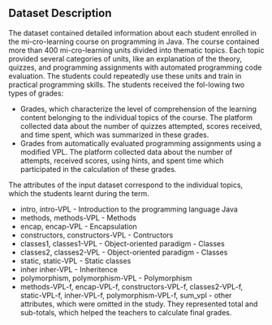 ## Dataset Description
The dataset contained detailed information about each student enrolled in the mi-cro-learning course on programming in Java. The course contained more than 400 mi-cro-learning units divided into thematic topics. Each topic provided several categories of units, like an explanation of the theory, quizzes, and programming assignments with automated programming code evaluation. The students could repeatedly use these units and train in practical programming skills. The students received the fol-lowing two types of grades:
* Grades, which characterize the level of comprehension of the learning content belonging to the individual topics of the course. The platform collected data about the number of quizzes attempted, scores received, and time spent, which was summarized in these grades.
* Grades from automatically evaluated programming assignments using a modified VPL. The platform collected data about the number of attempts, received scores, using hints, and spent time which participated in the calculation of these grades. 

The attributes of the input dataset correspond to the individual topics, which the students learnt during the term. 
* intro,	intro-VPL	- Introduction to the programming language Java
* methods,	methods-VPL - Methods
* encap,	encap-VPL - Encapsulation
* constructors, constructors-VPL	- Contructors
* classes1,	classes1-VPL - Object-oriented paradigm - Classes
* classes2,	classes2-VPL	- Object-oriented paradigm - Classes
* static,	static-VPL	- Static classes
* inher	inher-VPL - Inheritence 
* polymorphism,	polymorphism-VPL - Polymorphism	
* methods-VPL-f,	encap-VPL-f,	constructors-VPL-f,	classes2-VPL-f,	static-VPL-f,	inher-VPL-f,	polymorphism-VPL-f,	sum_vpl - other attributes, which were omitted in the study. They represented total and sub-totals, which helped the teachers to calculate final grades.
